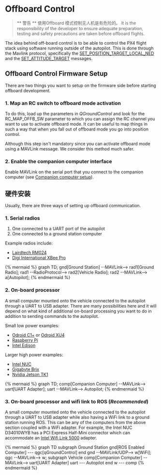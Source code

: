 # Offboard Control

> ** 警告 ** 使用Offboard 模式控制无人机是有危险的。 It is the responsibility of the developer to ensure adequate preparation, testing and safety precautions are taken before offboard flights.</p> </blockquote> 
> 
> The idea behind off-board control is to be able to control the PX4 flight stack using software running outside of the autopilot. This is done through the Mavlink protocol, specifically the [SET_POSITION_TARGET_LOCAL_NED](https://mavlink.io/en/messages/common.html#SET_POSITION_TARGET_LOCAL_NED) and the [SET_ATTITUDE_TARGET](https://mavlink.io/en/messages/common.html#SET_ATTITUDE_TARGET) messages.
> 
> ## Offboard Control Firmware Setup
> 
> There are two things you want to setup on the firmware side before starting offboard development.
> 
> ### 1. Map an RC switch to offboard mode activation
> 
> To do this, load up the parameters in *QGroundControl* and look for the RC_MAP_OFFB_SW parameter to which you can assign the RC channel you want to use to activate offboard mode. It can be useful to map things in such a way that when you fall out of offboard mode you go into position control.
> 
> Although this step isn't mandatory since you can activate offboard mode using a MAVLink message. We consider this method much safer.
> 
> ### 2. Enable the companion computer interface
> 
> Enable MAVLink on the serial port that you connect to the companion computer (see [Companion computer setup](../companion_computer/pixhawk_companion.md)).
> 
> ## 硬件安装
> 
> Usually, there are three ways of setting up offboard communication.
> 
> ### 1. Serial radios
> 
> 1. One connected to a UART port of the autopilot
> 2. One connected to a ground station computer
> 
> Example radios include:
> 
> * [Lairdtech RM024](http://www.lairdtech.com/products/rm024)
> * [Digi International XBee Pro](http://www.digi.com/products/xbee-rf-solutions/modules)
> 
> {% mermaid %} graph TD; gnd[Ground Station] --MAVLink--> rad1[Ground Radio]; rad1 --RadioProtocol--> rad2[Vehicle Radio]; rad2 --MAVLink--> a[Autopilot]; {% endmermaid %}
> 
> ### 2. On-board processor
> 
> A small computer mounted onto the vehicle connected to the autopilot through a UART to USB adapter. There are many possibilities here and it will depend on what kind of additional on-board processing you want to do in addition to sending commands to the autopilot.
> 
> Small low power examples:
> 
> * [Odroid C1+](http://www.hardkernel.com/main/products/prdt_info.php?g_code=G143703355573) or [Odroid XU4](http://www.hardkernel.com/main/products/prdt_info.php?g_code=G143452239825)
> * [Raspberry Pi](https://www.raspberrypi.org/)
> * [Intel Edison](http://www.intel.com/content/www/us/en/do-it-yourself/edison.html)
> 
> Larger high power examples:
> 
> * [Intel NUC](http://www.intel.com/content/www/us/en/nuc/overview.html)
> * [Gigabyte Brix](http://www.gigabyte.com/products/list.aspx?s=47&ck=104)
> * [Nvidia Jetson TK1](https://developer.nvidia.com/jetson-tk1)
> 
> {% mermaid %} graph TD; comp[Companion Computer] --MAVLink--> uart[UART Adapter]; uart --MAVLink--> Autopilot; {% endmermaid %}
> 
> ### 3. On-board processor and wifi link to ROS (***Recommended***)
> 
> A small computer mounted onto the vehicle connected to the autopilot through a UART to USB adapter while also having a WiFi link to a ground station running ROS. This can be any of the computers from the above section coupled with a WiFi adapter. For example, the Intel NUC D34010WYB has a PCI Express Half-Mini connector which can accommodate an [Intel Wifi Link 5000](http://www.intel.com/products/wireless/adapters/5000/) adapter.
> 
> {% mermaid %} graph TD subgraph Ground Station gnd[ROS Enabled Computer] \--- qgc[qGroundControl] end gnd --MAVLink/UDP--> w[WiFi]; qgc --MAVLink--> w; subgraph Vehicle comp[Companion Computer] --MAVLink--> uart[UART Adapter] uart \--- Autopilot end w \--- comp {% endmermaid %}